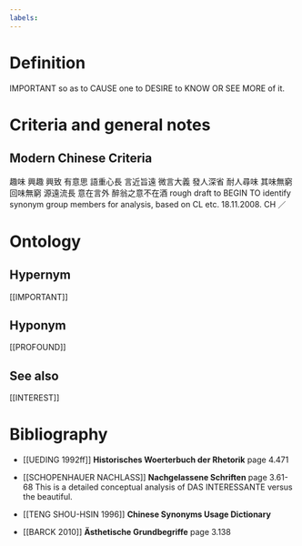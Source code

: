```yaml
---
labels: 
---
```


# Definition
IMPORTANT so as to CAUSE one to DESIRE to KNOW OR SEE MORE of it.
# Criteria and general notes
## Modern Chinese Criteria
趣味
興趣
興致
有意思
語重心長
言近旨遠
微言大義
發人深省
耐人尋味
其味無窮
回味無窮
源遠流長
意在言外
醉翁之意不在酒
rough draft to BEGIN TO identify synonym group members for analysis, based on CL etc. 18.11.2008. CH ／
# Ontology

## Hypernym
[[IMPORTANT]]
## Hyponym
[[PROFOUND]]
## See also
[[INTEREST]]
# Bibliography
- [[UEDING 1992ff]]
**Historisches Woerterbuch der Rhetorik** page 4.471

- [[SCHOPENHAUER NACHLASS]]
**Nachgelassene Schriften** page 3.61-68
This is a detailed conceptual analysis of DAS INTERESSANTE versus the beautiful.
- [[TENG SHOU-HSIN 1996]]
**Chinese Synonyms Usage Dictionary** 

- [[BARCK 2010]]
**Ästhetische Grundbegriffe** page 3.138
